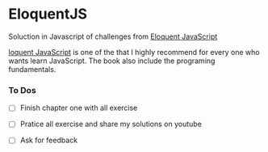 # EloquentJS
Soluction in Javascript of challenges from [Eloquent JavaScript](https://eloquentjavascript.net/)

[loquent JavaScript](https://eloquentjavascript.net/) is one of the that I highly recommend for every one who wants learn JavaScript.
The book also include the programing fundamentals. 

### To Dos
- [ ] Finish chapter one with all exercise
- [ ] Pratice all exercise and share my solutions on youtube
- [ ] Ask for feedback

